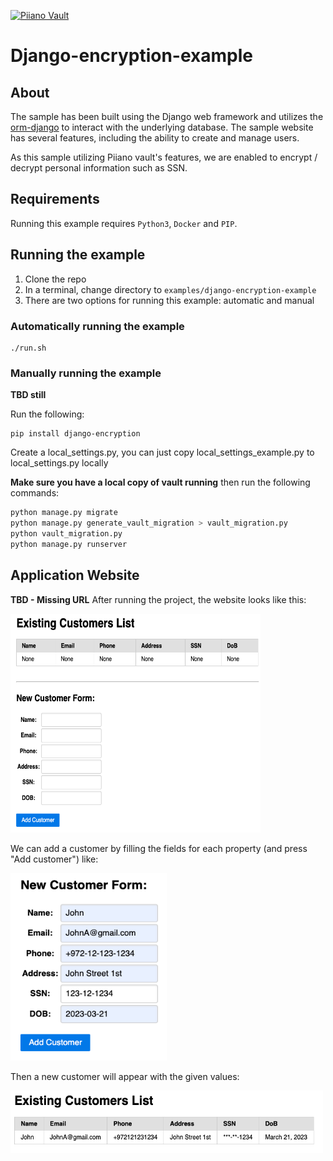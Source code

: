 <p>
  <a href="https://piiano.com/pii-data-privacy-vault/">
    <picture>
      <source media="(prefers-color-scheme: dark)" srcset="https://piiano.com/docs/img/logo-developers-dark.svg">
      <source media="(prefers-color-scheme: light)" srcset="https://piiano.com/wp-content/uploads/piiano-logo-developers.png">
      <img alt="Piiano Vault" src="https://piiano.com/wp-content/uploads/piiano-logo-developers.png" height="40" />
    </picture>
  </a>
</p>

# Django-encryption-example

## About
The sample has been built using the Django web framework and utilizes the [orm-django](../../sdk/orm-django) to interact with the underlying database. The sample website has several features, including the ability to create and manage users.

As this sample utilizing Piiano vault's features, we are enabled to encrypt / decrypt personal information such as SSN.

## Requirements
Running this example requires `Python3`, `Docker` and `PIP`.

## Running the example

1. Clone the repo
1. In a terminal, change directory to `examples/django-encryption-example`
1. There are two options for running this example: automatic and manual

### Automatically running the example
```commandline
./run.sh
```

### Manually running the example

**TBD still**

Run the following:
```commandline
pip install django-encryption
```

Create a local_settings.py, you can just copy local_settings_example.py to local_settings.py locally

**Make sure you have a local copy of vault running** then run the following commands:

```python
python manage.py migrate
python manage.py generate_vault_migration > vault_migration.py
python vault_migration.py
python manage.py runserver
```

## Application Website

**TBD - Missing URL**
After running the project, the website looks like this:

<img src="imgs/website_img.png" alt="website image" width="400" height="350">

We can add a customer by filling the fields for each property (and press "Add customer") like:

<img src="imgs/add_customer_img.png" alt="add customer image" width="250" height="300">

Then a new customer will appear with the given values:

<img src="imgs/customer_details_img.png" alt="website image" width="500" height="100">
